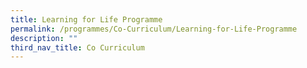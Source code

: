 ```yaml
---
title: Learning for Life Programme
permalink: /programmes/Co-Curriculum/Learning-for-Life-Programme
description: ""
third_nav_title: Co Curriculum
---
```

